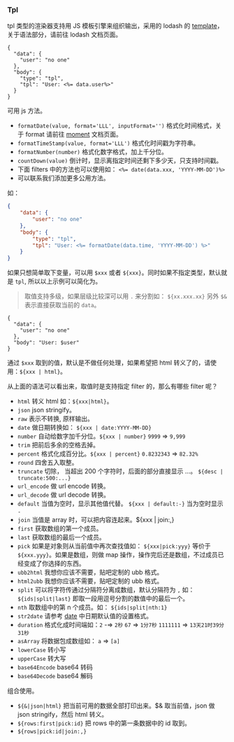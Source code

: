 ### Tpl

tpl 类型的渲染器支持用 JS 模板引擎来组织输出，采用的 lodash 的 [template](https://lodash.com/docs/4.15.0#template)，关于语法部分，请前往 lodash 文档页面。

```schema:height="200"
{
  "data": {
    "user": "no one"
  },
  "body": {
    "type": "tpl",
    "tpl": "User: <%= data.user%>"
  }
}
```

可用 js 方法。

-   `formatDate(value, format='LLL', inputFormat='')` 格式化时间格式，关于 format 请前往 [moment](http://momentjs.com/) 文档页面。
-   `formatTimeStamp(value, format='LLL')` 格式化时间戳为字符串。
-   `formatNumber(number)` 格式化数字格式，加上千分位。
-   `countDown(value)` 倒计时，显示离指定时间还剩下多少天，只支持时间戳。
-   下面 filters 中的方法也可以使用如： `<%= date(data.xxx, 'YYYY-MM-DD')%>`
-   可以联系我们添加更多公用方法。

如：

```json
{
    "data": {
        "user": "no one"
    },
    "body": {
        "type": "tpl",
        "tpl": "User: <%= formatDate(data.time, 'YYYY-MM-DD') %>"
    }
}
```

如果只想简单取下变量，可以用 `$xxx` 或者 `${xxx}`。同时如果不指定类型，默认就是 `tpl`, 所以以上示例可以简化为。

> 取值支持多级，如果层级比较深可以用 `.` 来分割如： `${xx.xxx.xx}`
> 另外 `$&` 表示直接获取当前的 `data`。

```schema:height="200"
{
  "data": {
    "user": "no one"
  },
  "body": "User: $user"
}
```

通过 `$xxx` 取到的值，默认是不做任何处理，如果希望把 html 转义了的，请使用：`${xxx | html}`。

从上面的语法可以看出来，取值时是支持指定 filter 的，那么有哪些 filter 呢？

-   `html` 转义 html 如：`${xxx|html}`。
-   `json` json stringify。
-   `raw` 表示不转换, 原样输出。
-   `date` 做日期转换如： `${xxx | date:YYYY-MM-DD}`
-   `number` 自动给数字加千分位。`${xxx | number}` `9999` => `9,999`
-   `trim` 把前后多余的空格去掉。
-   `percent` 格式化成百分比。`${xxx | percent}` `0.8232343` => `82.32%`
-   `round` 四舍五入取整。
-   `truncate` 切除， 当超出 200 个字符时，后面的部分直接显示 ...。 `${desc | truncate:500:...}`
-   `url_encode` 做 url encode 转换。
-   `url_decode` 做 url decode 转换。
-   `default` 当值为空时，显示其他值代替。 `${xxx | default:-}` 当为空时显示 `-`
-   `join` 当值是 array 时，可以把内容连起来。\${xxx | join:,}
-   `first` 获取数组的第一个成员。
-   `last` 获取数组的最后一个成员。
-   `pick` 如果是对象则从当前值中再次查找值如： `${xxx|pick:yyy}` 等价于 `${xxx.yyy}`。如果是数组，则做 map 操作，操作完后还是数组，不过成员已经变成了你选择的东西。
-   `ubb2html` 我想你应该不需要，贴吧定制的 ubb 格式。
-   `html2ubb` 我想你应该不需要，贴吧定制的 ubb 格式。
-   `split` 可以将字符传通过分隔符分离成数组，默认分隔符为 `,` 如： `${ids|split|last}` 即取一段用逗号分割的数值中的最后一个。
-   `nth` 取数组中的第 n 个成员。如： `${ids|split|nth:1}`
-   `str2date` 请参考 [date](./Date.md) 中日期默认值的设置格式。
-   `duration` 格式化成时间端如：`2` -=> `2秒` `67` => `1分7秒` `1111111` => `13天21时39分31秒`
-   `asArray` 将数据包成数组如： `a` => `[a]`
-   `lowerCase` 转小写
-   `upperCase` 转大写
-   `base64Encode` base64 转码
-   `base64Decode` base64 解码

组合使用。

-   `${&|json|html}` 把当前可用的数据全部打印出来。\$& 取当前值，json 做 json stringify，然后 html 转义。
-   `${rows:first|pick:id}` 把 rows 中的第一条数据中的 id 取到。
-   `${rows|pick:id|join:,}`

